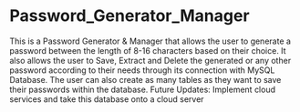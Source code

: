 # Password_Generator_Manager
This is a Password Generator & Manager that allows the user to generate a password between the length of 8-16 characters based on their choice. It also allows the user to Save, Extract and Delete the generated or any other password according to their needs through its connection with MySQL Database. The user can also create as many tables as they want to save their passwords within the database.
Future Updates: Implement cloud services and take this database onto a cloud server